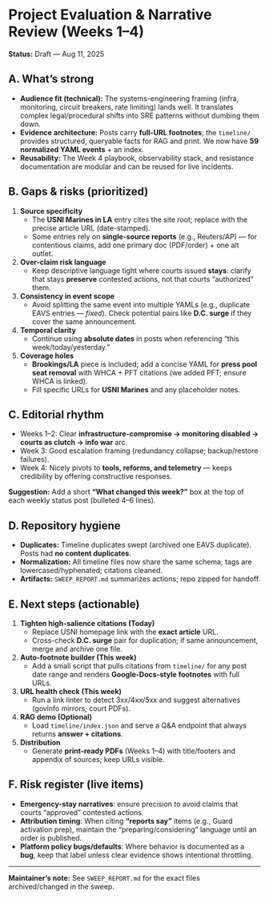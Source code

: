 # Project Evaluation & Narrative Review (Weeks 1–4)

**Status:** Draft — Aug 11, 2025

## A. What’s strong
- **Audience fit (technical):** The systems-engineering framing (infra, monitoring, circuit breakers, rate limiting) lands well. It translates complex legal/procedural shifts into SRE patterns without dumbing them down.
- **Evidence architecture:** Posts carry **full-URL footnotes**; the `timeline/` provides structured, queryable facts for RAG and print. We now have **59 normalized YAML events** + an index.
- **Reusability:** The Week 4 playbook, observability stack, and resistance documentation are modular and can be reused for live incidents.

## B. Gaps & risks (prioritized)
1) **Source specificity**  
   - The **USNI Marines in LA** entry cites the site root; replace with the precise article URL (date-stamped).  
   - Some entries rely on **single-source reports** (e.g., Reuters/AP) — for contentious claims, add one primary doc (PDF/order) + one alt outlet.
2) **Over-claim risk language**  
   - Keep descriptive language tight where courts issued **stays**: clarify that stays **preserve** contested actions, not that courts “authorized” them.
3) **Consistency in event scope**  
   - Avoid splitting the same event into multiple YAMLs (e.g., duplicate EAVS entries — *fixed*). Check potential pairs like **D.C. surge** if they cover the same announcement.
4) **Temporal clarity**  
   - Continue using **absolute dates** in posts when referencing “this week/today/yesterday.”
5) **Coverage holes**  
   - **Brookings/LA** piece is included; add a concise YAML for **press pool seat removal** with WHCA + PFT citations (we added PFT; ensure WHCA is linked).  
   - Fill specific URLs for **USNI Marines** and any placeholder notes.

## C. Editorial rhythm
- Weeks 1–2: Clear **infrastructure-compromise → monitoring disabled → courts as clutch → info war** arc.  
- Week 3: Good escalation framing (redundancy collapse; backup/restore failures).  
- Week 4: Nicely pivots to **tools, reforms, and telemetry** — keeps credibility by offering constructive responses.

**Suggestion:** Add a short **“What changed this week?”** box at the top of each weekly status post (bulleted 4–6 lines).

## D. Repository hygiene
- **Duplicates:** Timeline duplicates swept (archived one EAVS duplicate). Posts had **no content duplicates**.  
- **Normalization:** All timeline files now share the same schema; tags are lowercased/hyphenated; citations cleaned.
- **Artifacts:** `SWEEP_REPORT.md` summarizes actions; repo zipped for handoff.

## E. Next steps (actionable)
1) **Tighten high-salience citations (Today)**
   - Replace USNI homepage link with the **exact article** URL.  
   - Cross-check **D.C. surge** pair for duplication; if same announcement, merge and archive one file.
2) **Auto-footnote builder (This week)**
   - Add a small script that pulls citations from `timeline/` for any post date range and renders **Google-Docs‑style footnotes** with full URLs.
3) **URL health check (This week)**
   - Run a link linter to detect 3xx/4xx/5xx and suggest alternatives (govinfo mirrors; court PDFs).
4) **RAG demo (Optional)**
   - Load `timeline/index.json` and serve a Q&A endpoint that always returns **answer + citations**.
5) **Distribution**
   - Generate **print‑ready PDFs** (Weeks 1–4) with title/footers and appendix of sources; keep URLs visible.

## F. Risk register (live items)
- **Emergency-stay narratives**: ensure precision to avoid claims that courts “approved” contested actions.  
- **Attribution timing**: When citing **“reports say”** items (e.g., Guard activation prep), maintain the “preparing/considering” language until an order is published.
- **Platform policy bugs/defaults**: Where behavior is documented as a **bug**, keep that label unless clear evidence shows intentional throttling.

---

**Maintainer’s note:** See `SWEEP_REPORT.md` for the exact files archived/changed in the sweep.
